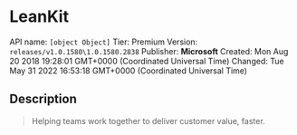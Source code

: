 # LeanKit
API name: `[object Object]`
Tier: Premium
Version: `releases/v1.0.1580\1.0.1580.2838`
Publisher: **Microsoft**
Created: Mon Aug 20 2018 19:28:01 GMT+0000 (Coordinated Universal Time)
Changed: Tue May 31 2022 16:53:18 GMT+0000 (Coordinated Universal Time)

## Description
> Helping teams work together to deliver customer value, faster.
